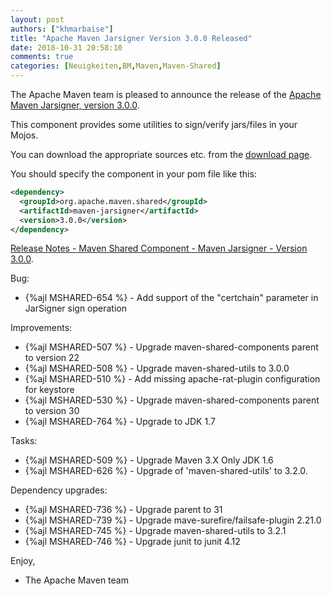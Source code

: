 ```yaml
---
layout: post
authors: ["khmarbaise"]
title: "Apache Maven Jarsigner Version 3.0.0 Released"
date: 2018-10-31 20:58:10
comments: true
categories: [Neuigkeiten,BM,Maven,Maven-Shared]
---
```

The Apache Maven team is pleased to announce the release of the 
[Apache Maven Jarsigner, version 3.0.0](https://maven.apache.org/shared/maven-jarsigner/).

This component provides some utilities to sign/verify jars/files in your Mojos.

You can download the appropriate sources etc. from the 
[download page](https://maven.apache.org/shared/maven-jarsigner/download.cgi).

You should specify the component in your pom file like this:

``` xml
<dependency>
  <groupId>org.apache.maven.shared</groupId>
  <artifactId>maven-jarsigner</artifactId>
  <version>3.0.0</version>
</dependency>
```

<!-- more -->

[Release Notes - Maven Shared Component - Maven Jarsigner - Version 3.0.0](http://jira.codehaus.org/secure/ReleaseNote.jspa?projectId=11990&version=19865).

Bug:

 * {%ajl MSHARED-654 %} - Add support of the "certchain" parameter in JarSigner sign operation

Improvements:

 * {%ajl MSHARED-507 %} - Upgrade maven-shared-components parent to version 22
 * {%ajl MSHARED-508 %} - Upgrade maven-shared-utils to 3.0.0
 * {%ajl MSHARED-510 %} - Add missing apache-rat-plugin configuration for keystore
 * {%ajl MSHARED-530 %} - Upgrade maven-shared-components parent to version 30
 * {%ajl MSHARED-764 %} - Upgrade to JDK 1.7

Tasks:

 * {%ajl MSHARED-509 %} - Upgrade Maven 3.X Only JDK 1.6
 * {%ajl MSHARED-626 %} - Upgrade of 'maven-shared-utils' to 3.2.0.

Dependency upgrades:

 * {%ajl MSHARED-736 %} - Upgrade parent to 31
 * {%ajl MSHARED-739 %} - Upgrade mave-surefire/failsafe-plugin 2.21.0
 * {%ajl MSHARED-745 %} - Upgrade maven-shared-utils to 3.2.1
 * {%ajl MSHARED-746 %} - Upgrade junit to junit 4.12

Enjoy,

- The Apache Maven team
